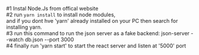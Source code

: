 #1 Instal Node.Js from offical website  
#2 run `yarn install` to install node modules,  
and if you dont hve 'yarn' already installed on your PC then search for installing yarn.  
#3 run this command to run the json server as a fake backend: json-server --watch db.json --port 3000  
#4 finally run 'yarn start' to start the react server and listen at '5000' port  
